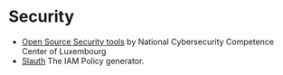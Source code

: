 # Security

- [Open Source Security tools](https://github.com/NC3-LU/) by National Cybersecurity Competence Center of Luxembourg
- [Slauth](https://www.slauth.io) The IAM Policy generator.
